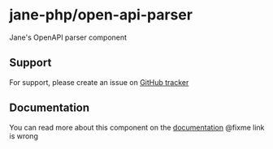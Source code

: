 # jane-php/open-api-parser

Jane's OpenAPI parser component
## Support

For support, please create an issue on [GitHub tracker](https://github.com/janephp/janephp/issues)


## Documentation

You can read more about this component on the [documentation](https://korbeil.github.io/jane-v8/#/json-schema/compiler)
@fixme link is wrong
